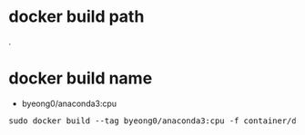 # docker build path
.

# docker build name
- byeong0/anaconda3:cpu
<pre>
sudo docker build --tag byeong0/anaconda3:cpu -f container/docker/anaconda3/cpu/Dockerfile .
</pre>
